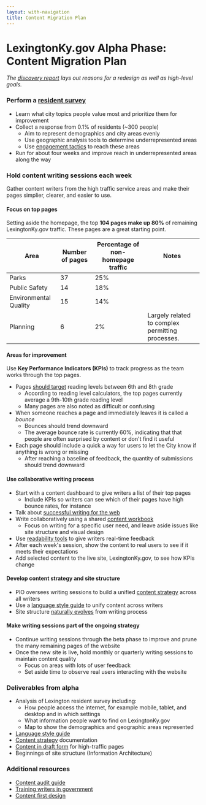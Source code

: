 ```yaml
---
layout: with-navigation
title: Content Migration Plan
---
```


# LexingtonKy.gov Alpha Phase: Content Migration Plan

_The [discovery report](/next/discovery-report) lays out reasons for a redesign as well as high-level goals._

### Perform a [resident survey](/next/)
  * Learn what city topics people value most and prioritize them for improvement
  * Collect a response from 0.1% of residents (~300 people)
    * Aim to represent demographics and city areas evenly
    * Use geographic analysis tools to determine underrepresented areas
    * Use [engagement tactics](http://www.codeforamerica.org/governments/principles/engagement/) to reach these areas
  * Run for about four weeks and improve reach in underrepresented areas along the way

### Hold content writing sessions each week

Gather content writers from the high traffic service areas and make their pages simplier, clearer, and easier to use.

#### Focus on top pages

Setting aside the homepage, the top **104 pages make up 80%** of remaining LexingtonKy.gov traffic. These pages are a great starting point.

<!-- html output used below so we can include bootstrap styles -->
<!-- |Area|Number of pages|Percentage of non&#45;homepage traffic|Notes| -->
<!-- |&#45;&#45;&#45;&#45;|&#45;&#45;&#45;&#45;&#45;|&#45;&#45;&#45;&#45;&#45;&#45;|&#45;&#45;&#45;&#45;&#45;| -->
<!-- |Parks|37|25%| -->
<!-- |Public Safety|14|18%| -->
<!-- |Environmental Quality|15|14%| -->
<!-- |Planning|6|2%|Largely related to complex permitting processes.| -->

<table class="table table-bordered table-striped"><thead>
    <tr>
      <th>Area</th>
      <th>Number of pages</th>
      <th>Percentage of non-homepage traffic</th>
      <th>Notes</th>
    </tr>
  </thead><tbody>
    <tr>
      <td>Parks</td>
      <td>37</td>
      <td>25%</td>
      <td></td>
    </tr>
    <tr>
      <td>Public Safety</td>
      <td>14</td>
      <td>18%</td>
      <td></td>
    </tr>
    <tr>
      <td>Environmental Quality</td>
      <td>15</td>
      <td>14%</td>
      <td></td>
    </tr>
    <tr>
      <td>Planning</td>
      <td>6</td>
      <td>2%</td>
      <td>Largely related to complex permitting processes.</td>
    </tr>
  </tbody></table>

#### Areas for improvement

Use **Key Performance Indicators (KPIs)** to track progress as the team works through the top pages.

* Pages [should target](http://www.nngroup.com/articles/writing-for-lower-literacy-users/) reading levels between 6th and 8th grade
  * According to reading level calculators, the top pages currently average a 9th-10th grade reading level
  * Many pages are also noted as difficult or confusing
* When someone reaches a page and immediately leaves it is called a _bounce_
  * Bounces should trend downward
  * The average bounce rate is currently 60%, indicating that that people are often surprised by content or don't find it useful
* Each page should include a quick a way for users to let the City know if anything is wrong or missing
  * After reaching a baseline of feedback, the quantity of submissions should trend downward

#### Use collaborative writing process

* Start with a content dashboard to give writers a list of their top pages
  * Include KPIs so writers can see which of their pages have high bounce rates, for instance
* Talk about [successful writing for the web](https://www.gov.uk/guidance/content-design/writing-for-gov-uk)
 * Write collaboratively using a shared [content workbook](https://docs.google.com/document/d/1S1U-kU13cPVp07wjyxfHTtDwuww1fpi6oTi0Eo4NhvM/edit#heading=h.l6xhyokye9cc)
   * Focus on writing for a specific user need, and leave aside issues like site structure and visual design
 * Use [readability tools](https://readability-score.com/) to give writers real-time feedback
 * After each week's session, show the content to real users to see if it meets their expectations
 * Add selected content to the live site, LexingtonKy.gov, to see how KPIs change

#### Develop content strategy and site structure

* PIO oversees writing sessions to build a unified [content strategy](https://insidegovuk.blog.gov.uk/2015/03/05/thinking-big-content-strategy-principles-for-government/) across all writers
* Use a [language style guide](https://www.gov.uk/guidance/style-guide/a-to-z-of-gov-uk-style) to unify content across writers
* Site structure [naturally evolves](http://alistapart.com/blog/post/content-first-design) from writing process

#### Make writing sessions part of the ongoing strategy

* Continue writing sessions through the beta phase to improve and prune the many remaining pages of the website
* Once the new site is live, hold monthly or quarterly writing sessions to maintain content quality
  * Focus on areas with lots of user feedback
  * Set aside time to observe real users interacting with the website

### Deliverables from alpha
* Analysis of Lexington resident survey including:
  * How people access the internet, for example mobile, tablet, and desktop and in which settings
  * What information people want to find on LexingtonKy.gov
  * Map to show the demographics and geographic areas represented
* [Language style guide](https://www.gov.uk/guidance/style-guide/a-to-z-of-gov-uk-style)
* [Content strategy](https://insidegovuk.blog.gov.uk/2015/03/05/thinking-big-content-strategy-principles-for-government/) documentation
* [Content in draft form](https://docs.google.com/document/d/1S1U-kU13cPVp07wjyxfHTtDwuww1fpi6oTi0Eo4NhvM/edit#heading=h.l6xhyokye9cc) for high-traffic pages
* Beginnings of site structure (Information Architecture)

### Additional resources
* [Content audit guide](http://moz.com/blog/content-audit-tutorial)
* [Training writers in government](https://gds.blog.gov.uk/2014/10/23/the-move-to-gov-uk-training-1000-writers/)
* [Content first design](http://alistapart.com/blog/post/content-first-design)
